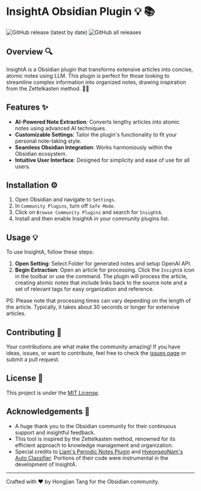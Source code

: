 # InsightA Obsidian Plugin :bulb: :books:

![GitHub release (latest by date)](https://img.shields.io/github/v/release/HongjianTang/obsidian-insighta?style=for-the-badge)
![GitHub all releases](https://img.shields.io/github/downloads/HongjianTang/obsidian-insighta/total?style=for-the-badge)

## Overview :mag:

InsightA is a Obsidian plugin that transforms extensive articles into concise, atomic notes using LLM. This plugin is perfect for those looking to streamline complex information into organized notes, drawing inspiration from the Zettelkasten method. 🚀📝

## Features :sparkles:

- **AI-Powered Note Extraction**: Converts lengthy articles into atomic notes using advanced AI techniques.
- **Customizable Settings**: Tailor the plugin's functionality to fit your personal note-taking style.
- **Seamless Obsidian Integration**: Works harmoniously within the Obsidian ecosystem.
- **Intuitive User Interface**: Designed for simplicity and ease of use for all users.

## Installation :gear:

1. Open Obsidian and navigate to `Settings`.
2. In `Community Plugins`, turn off `Safe Mode`.
3. Click on `Browse Community Plugins` and search for `InsightA`.
4. Install and then enable InsightA in your community plugins list.

## Usage 💡

To use InsightA, follow these steps:

1. **Open Setting**: Select Folder for generated notes and setup OpenAI API.
2. **Begin Extraction**: Open an article for processing. Click the `InsightA` icon in the toolbar or use the command. The plugin will process the article, creating atomic notes that include links back to the source note and a set of relevant tags for easy organization and reference.

PS: Please note that processing times can vary depending on the length of the article. Typically, it takes about 30 seconds or longer for extensive articles.


## Contributing :raised_hands:

Your contributions are what make the community amazing! If you have ideas, issues, or want to contribute, feel free to check the [issues page](https://github.com/HongjianTang/obsidian-insighta/issues) or submit a pull request.

## License :page_facing_up:

This project is under the [MIT License](LICENSE).

## Acknowledgements :tada:

- A huge thank you to the Obsidian community for their continuous support and insightful feedback.
- This tool is inspired by the Zettelkasten method, renowned for its efficient approach to knowledge management and organization.
- Special credits to [Liam's Periodic Notes Plugin](https://github.com/liamcain/obsidian-periodic-notes) and [HyeonseoNam's Auto Classifier](https://github.com/HyeonseoNam/auto-classifier/). Portions of their code were instrumental in the development of InsightA.

---

Crafted with :heart: by Hongjian Tang for the Obsidian community.
